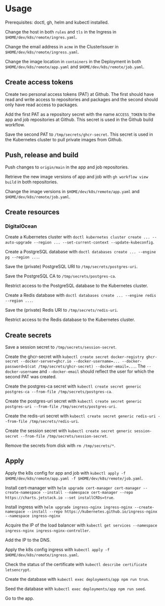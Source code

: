 # Usage

Prerequisites: doctl, gh, helm and kubectl installed.

Change the host in both `rules` and `tls` in the Ingress in `$HOME/dev/k8s/remote/ingres.yaml`.

Change the email address in `acme` in the ClusterIssuer in `$HOME/dev/k8s/remote/ingress.yaml`.

Change the image location in `containers` in the Deployment in both `$HOME/dev/k8s/remote/app.yaml` and `$HOME/dev/k8s/remote/job.yaml`.

## Create access tokens

Create two personal access tokens (PAT) at Github. The first should have read and write access to repositories and packages and the second should only have read access to packages.

Add the first PAT as a repository secret with the name `ACCESS_TOKEN` to the app and job repositories at Github. This secret is used in the Github build workflow.

Save the second PAT to `/tmp/secrets/ghcr-secret`. This secret is used in the Kubernetes cluster to pull private images from Github.

## Push, release and build

Push changes to `origin/main` in the app and job repositories.

Retrieve the new image versions of app and job with `gh workflow view build` in both repositories.

Change the image versions in `$HOME/dev/k8s/remote/app.yaml` and `$HOME/dev/k8s/remote/job.yaml`.

## Create resources

### DigitalOcean

Create a Kubernetes cluster with `doctl kubernetes cluster create ... --auto-upgrade --region ... --set-current-context --update-kubeconfig`.

Create a PostgreSQL database with `doctl databases create ... --engine pg --region ...`.

Save the (private) PostgreSQL URI to `/tmp/secrets/postgres-uri`.

Save the PostgreSQL CA to `/tmp/secrets/postgres-ca`.

Restrict access to the PostgreSQL database to the Kubernetes cluster.

Create a Redis database with `doctl databases create ... --engine redis --region ...`.

Save the (private) Redis URI to `/tmp/secrets/redis-uri`.

Restrict access to the Redis database to the Kubernetes cluster.

## Create secrets

Save a session secret to `/tmp/secrets/session-secret`.

Create the ghcr-secret with `kubectl create secret docker-registry ghcr-secret --docker-server=ghcr.io --docker-username=... --docker-password=$(cat /tmp/secrets/ghcr-secret) --docker-email=...`. The `--docker-username` and `--docker-email` should reflect the user for which the second PAT was created.

Create the postgres-ca secret with `kubectl create secret generic postgres-ca --from-file /tmp/secrets/postgres-ca`.

Create the postgres-uri secret with `kubectl create secret generic postgres-uri --from-file /tmp/secrets/postgres-uri`.

Create the redis-uri secret with `kubectl create secret generic redis-uri --from-file /tmp/secrets/redis-uri`.

Create the session secret with `kubectl create secret generic session-secret --from-file /tmp/secrets/session-secret`.

Remove the secrets from disk with `rm /tmp/secrets/*`.

## Apply

Apply the k8s config for app and job with `kubectl apply -f $HOME/dev/k8s/remote/app.yaml -f $HOME/dev/k8s/remote/job.yaml`.

Install cert-manager with `helm upgrade cert-manager cert-manager --create-namespace --install --namespace cert-manager --repo https://charts.jetstack.io --set installCRDs=true`.

Install ingress with `helm upgrade ingress-nginx ingress-nginx --create-namespace --install --repo https://kubernetes.github.io/ingress-nginx --namespace ingress-nginx`

Acquire the IP of the load balancer with `kubectl get services --namespace ingress-nginx ingress-nginx-controller`.

Add the IP to the DNS.

Apply the k8s config ingress with `kubectl apply -f $HOME/dev/k8s/remote/ingress.yaml`.

Check the status of the certificate with `kubectl describe certificate letsencrypt`.

Create the database with `kubectl exec deployments/app npm run trun`.

Seed the database with `kubectl exec deployments/app npm run seed`.

Go to the app.
